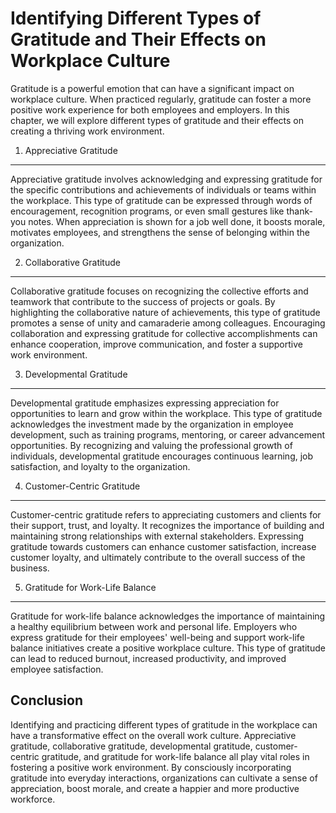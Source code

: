 Identifying Different Types of Gratitude and Their Effects on Workplace Culture
========================================================================================

Gratitude is a powerful emotion that can have a significant impact on workplace culture. When practiced regularly, gratitude can foster a more positive work experience for both employees and employers. In this chapter, we will explore different types of gratitude and their effects on creating a thriving work environment.

1. Appreciative Gratitude
-------------------------

Appreciative gratitude involves acknowledging and expressing gratitude for the specific contributions and achievements of individuals or teams within the workplace. This type of gratitude can be expressed through words of encouragement, recognition programs, or even small gestures like thank-you notes. When appreciation is shown for a job well done, it boosts morale, motivates employees, and strengthens the sense of belonging within the organization.

2. Collaborative Gratitude
--------------------------

Collaborative gratitude focuses on recognizing the collective efforts and teamwork that contribute to the success of projects or goals. By highlighting the collaborative nature of achievements, this type of gratitude promotes a sense of unity and camaraderie among colleagues. Encouraging collaboration and expressing gratitude for collective accomplishments can enhance cooperation, improve communication, and foster a supportive work environment.

3. Developmental Gratitude
--------------------------

Developmental gratitude emphasizes expressing appreciation for opportunities to learn and grow within the workplace. This type of gratitude acknowledges the investment made by the organization in employee development, such as training programs, mentoring, or career advancement opportunities. By recognizing and valuing the professional growth of individuals, developmental gratitude encourages continuous learning, job satisfaction, and loyalty to the organization.

4. Customer-Centric Gratitude
-----------------------------

Customer-centric gratitude refers to appreciating customers and clients for their support, trust, and loyalty. It recognizes the importance of building and maintaining strong relationships with external stakeholders. Expressing gratitude towards customers can enhance customer satisfaction, increase customer loyalty, and ultimately contribute to the overall success of the business.

5. Gratitude for Work-Life Balance
----------------------------------

Gratitude for work-life balance acknowledges the importance of maintaining a healthy equilibrium between work and personal life. Employers who express gratitude for their employees' well-being and support work-life balance initiatives create a positive workplace culture. This type of gratitude can lead to reduced burnout, increased productivity, and improved employee satisfaction.

Conclusion
----------

Identifying and practicing different types of gratitude in the workplace can have a transformative effect on the overall work culture. Appreciative gratitude, collaborative gratitude, developmental gratitude, customer-centric gratitude, and gratitude for work-life balance all play vital roles in fostering a positive work environment. By consciously incorporating gratitude into everyday interactions, organizations can cultivate a sense of appreciation, boost morale, and create a happier and more productive workforce.
